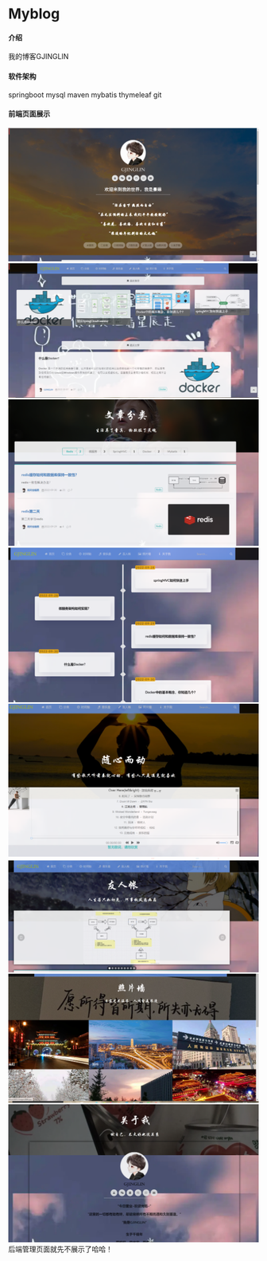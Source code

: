 # Myblog

#### 介绍
我的博客GJINGLIN

#### 软件架构
springboot
mysql
maven
mybatis
thymeleaf
git


#### 前端页面展示
![首页](picture/image-20221019102442085.png)
![最新推文](picture/image-20221019102507355.png)
![输入图片说明](picture/image-20221019102532586.png)
![输入图片说明](picture/image-20221019102547189.png)
![输入图片说明](picture/image-20221019102601571.png)
![输入图片说明](picture/image-20221019102631405.png)
![输入图片说明](picture/image-20221019102706809.png)
![输入图片说明](picture/image-20221019102720904.png)
后端管理页面就先不展示了哈哈！





